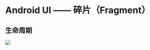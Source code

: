 # Android UI —— 碎片（Fragment）

## 生命周期

![](http://7xr2ek.com1.z0.glb.clouddn.com/image/jpg/fragment-cycle.jpg)

## 